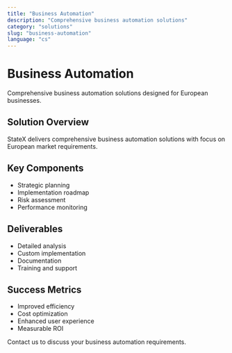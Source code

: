 ```yaml
---
title: "Business Automation"
description: "Comprehensive business automation solutions"
category: "solutions"
slug: "business-automation"
language: "cs"
---
```


# Business Automation

Comprehensive business automation solutions designed for European businesses.

## Solution Overview

StateX delivers comprehensive business automation solutions with focus on European market requirements.

## Key Components

- Strategic planning
- Implementation roadmap
- Risk assessment
- Performance monitoring

## Deliverables

- Detailed analysis
- Custom implementation
- Documentation
- Training and support

## Success Metrics

- Improved efficiency
- Cost optimization
- Enhanced user experience
- Measurable ROI

Contact us to discuss your business automation requirements.
